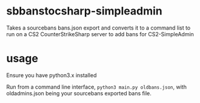# sbbanstocsharp-simpleadmin
Takes a sourcebans bans.json export and converts it to a command list to run on a CS2 CounterStrikeSharp server to add bans for CS2-SimpleAdmin

# usage

Ensure you have python3.x installed

Run from a command line interface, `python3 main.py oldbans.json`, with oldadmins.json being your sourcebans exported bans file.
